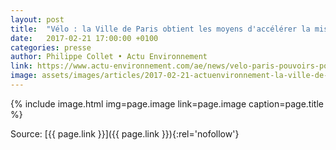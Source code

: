 ```yaml
---
layout: post
title:  "Vélo : la Ville de Paris obtient les moyens d'accélérer la mise en œuvre de son plan"
date:   2017-02-21 17:00:00 +0100
categories: presse
author: Philippe Collet • Actu Environnement
link: https://www.actu-environnement.com/ae/news/velo-paris-pouvoirs-police-circulation-28495.php4
image: assets/images/articles/2017-02-21-actuenvironnement-la-ville-de-paris-obtient-moyens-accelerer-mise-en-oeuvre-de-son-plan.jpg
---
```


{% include image.html
            img=page.image
            link=page.image
            caption=page.title
%}

Source: [{{ page.link }}]({{ page.link }}){:rel='nofollow'}
